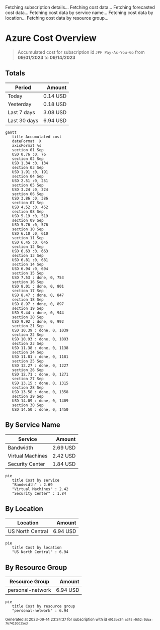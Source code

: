 Fetching subscription details...
Fetching cost data...
Fetching forecasted cost data...
Fetching cost data by service name...
Fetching cost data by location...
Fetching cost data by resource group...
# Azure Cost Overview

> Accumulated cost for subscription id `JPF Pay-As-You-Go` from **09/01/2023** to **09/14/2023**

## Totals

|Period|Amount|
|---|---:|
|Today|0.14 USD|
|Yesterday|0.18 USD|
|Last 7 days|3.08 USD|
|Last 30 days|6.94 USD|

```mermaid
gantt
   title Accumulated cost
   dateFormat  X
   axisFormat %s
   section 01 Sep
   USD 0.76 :0, 76
   section 02 Sep
   USD 1.34 :0, 134
   section 03 Sep
   USD 1.91 :0, 191
   section 04 Sep
   USD 2.51 :0, 251
   section 05 Sep
   USD 3.24 :0, 324
   section 06 Sep
   USD 3.86 :0, 386
   section 07 Sep
   USD 4.52 :0, 452
   section 08 Sep
   USD 5.19 :0, 519
   section 09 Sep
   USD 5.76 :0, 576
   section 10 Sep
   USD 6.10 :0, 610
   section 11 Sep
   USD 6.45 :0, 645
   section 12 Sep
   USD 6.63 :0, 663
   section 13 Sep
   USD 6.81 :0, 681
   section 14 Sep
   USD 6.94 :0, 694
   section 15 Sep
   USD 7.53 : done, 0, 753
   section 16 Sep
   USD 8.01 : done, 0, 801
   section 17 Sep
   USD 8.47 : done, 0, 847
   section 18 Sep
   USD 8.97 : done, 0, 897
   section 19 Sep
   USD 9.44 : done, 0, 944
   section 20 Sep
   USD 9.92 : done, 0, 992
   section 21 Sep
   USD 10.39 : done, 0, 1039
   section 22 Sep
   USD 10.93 : done, 0, 1093
   section 23 Sep
   USD 11.38 : done, 0, 1138
   section 24 Sep
   USD 11.81 : done, 0, 1181
   section 25 Sep
   USD 12.27 : done, 0, 1227
   section 26 Sep
   USD 12.71 : done, 0, 1271
   section 27 Sep
   USD 13.15 : done, 0, 1315
   section 28 Sep
   USD 13.58 : done, 0, 1358
   section 29 Sep
   USD 14.09 : done, 0, 1409
   section 30 Sep
   USD 14.50 : done, 0, 1450
```

## By Service Name

|Service|Amount|
|---|---:|
|Bandwidth|2.69 USD|
|Virtual Machines|2.42 USD|
|Security Center|1.84 USD|

```mermaid
pie
   title Cost by service
   "Bandwidth" : 2.69
   "Virtual Machines" : 2.42
   "Security Center" : 1.84
```

## By Location

|Location|Amount|
|---|---:|
|US North Central|6.94 USD|

```mermaid
pie
   title Cost by location
   "US North Central" : 6.94
```

## By Resource Group

|Resource Group|Amount|
|---|---:|
|personal-network|6.94 USD|

```mermaid
pie
   title Cost by resource group
   "personal-network" : 6.94
```

<sup>Generated at 2023-09-14 23:34:37 for subscription with id `4913be3f-a345-4652-9bba-767418dd25e3`</sup>
